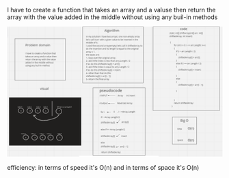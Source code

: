 
I have to create a function that takes an array and a valuse then return the array with the value added in the middle without using any buil-in methods

![](ArrayInsertWhiteboard.png)

efficiency: in terms of speed it's O(n) and in terms of space it's O(n)